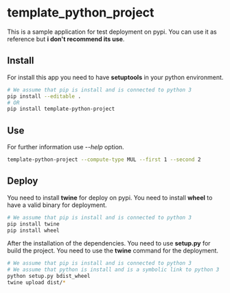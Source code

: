 # template_python_project

This is a sample application for test deployment on pypi.
You can use it as reference but **i don't recommend its use**.

## Install

For install this app you need to have **setuptools** in your python environment.

```sh
# We assume that pip is install and is connected to python 3
pip install --editable .
# OR
pip install template-python-project
```

## Use

For further information use *--help* option.

```sh
template-python-project --compute-type MUL --first 1 --second 2
```

## Deploy

You need to install **twine** for deploy on pypi.
You need to install **wheel** to have a valid binary for deployment.

```sh
# We assume that pip is install and is connected to python 3
pip install twine
pip install wheel
```

After the installation of the dependencies.
You need to use **setup.py** for build the project.
You need to use the **twine** command for the deployment.

```sh
# We assume that pip is install and is connected to python 3
# We assume that python is install and is a symbolic link to python 3
python setup.py bdist_wheel
twine upload dist/*
```
